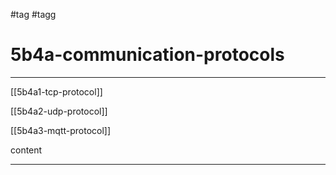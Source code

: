 #tag #tagg
# 5b4a-communication-protocols
---


[[5b4a1-tcp-protocol]]

[[5b4a2-udp-protocol]]

[[5b4a3-mqtt-protocol]]



content


---



